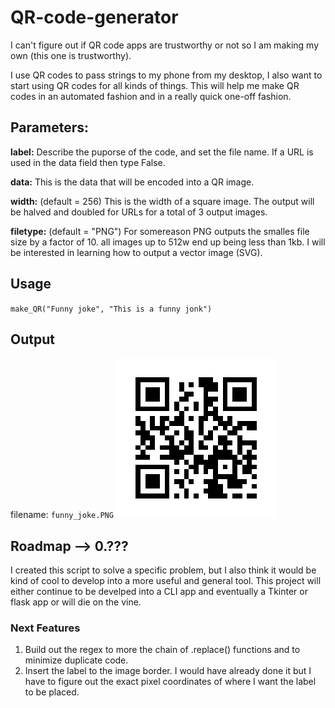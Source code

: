 # QR-code-generator
I can't figure out if QR code apps are trustworthy or not so I am making my own (this one is trustworthy). 

I use QR codes to pass strings to my phone from my desktop, I also want to start using QR codes for all kinds of things. This will help me make QR codes in an automated fashion and in a really quick one-off fashion.

## Parameters:
**label:** Describe the puporse of the code, and set the file name. If a URL is used in the data field then type False.

**data:** This is the data that will be encoded into a QR image.

**width:** (default = 256) This is the width of a square image. The output will be halved and doubled for URLs for a total of 3 output images.

**filetype:** (default = "PNG") For somereason PNG outputs the smalles file size by a factor of 10. all images up to 512w end up being less than 1kb. I will be interested in learning how to output a vector image (SVG).

## Usage
`make_QR("Funny joke", "This is a funny jonk")`

## Output
filename: 
`funny_joke.PNG`
![Image - QR code example](https://github.com/ramcandrews/QR-code-generator/blob/master/funny_joke.PNG)


## Roadmap --> 0.???
I created this script to solve a specific problem, but I also think it would be kind of cool to develop into a more useful and general tool. This project will either continue to be develped into a CLI app and eventually a Tkinter or flask app or will die on the vine.

### Next Features
1. Build out the regex to more the chain of .replace() functions and to minimize duplicate code.
2. Insert the label to the image border. I would have already done it but I have to figure out the exact pixel coordinates of where I want the label to be placed.

